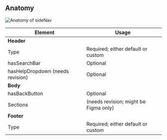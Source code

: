 ## Anatomy

<!-- image then table -->
![Anatomy of sideNav](/assets/components/side-nav/side-nav-anatomy.png)

<!-- this is just an example, refer to other components to see how to fill this table -->
| Element          | Usage                                           |
|------------------|-------------------------------------------------|
| **Header**       |                                                 |
| Type             | Required; either default or custom              |
| hasSearchBar     | Optional                                        |
| hasHelpDropdown (needs revision)  | Optional                       |
| **Body**         |                                                 |
| hasBackButton    | Optional                                        |
| Sections         | (needs revision; might be Figma only)           |
| **Footer**       |                                                 |
| Type             | Required; either default or custom              |
